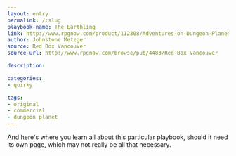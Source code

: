 ```yaml
---
layout: entry
permalink: /:slug
playbook-name: The Earthling
link: http://www.rpgnow.com/product/112308/Adventures-on-Dungeon-Planet
author: Johnstone Metzger
source: Red Box Vancouver
source-url: http://www.rpgnow.com/browse/pub/4483/Red-Box-Vancouver

description:

categories:
- quirky

tags:
- original
- commercial
- dungeon planet
---
```


And here's where you learn all about this particular playbook, should it need its own page, which may not really be all that necessary.
